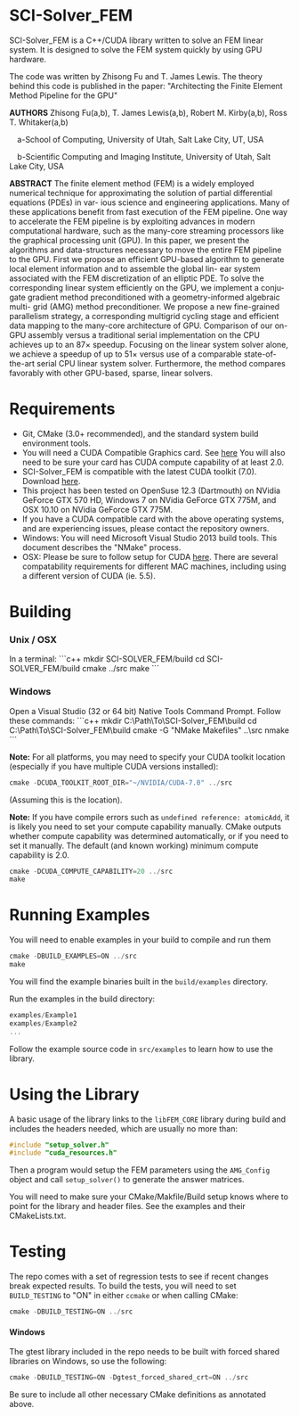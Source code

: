 SCI-Solver_FEM
==============

SCI-Solver_FEM is a C++/CUDA library written to solve an FEM linear system. It is designed to solve the FEM system quickly by using GPU hardware.

The code was written by Zhisong Fu and T. James Lewis. The theory behind this code is published in the paper:
"Architecting the Finite Element Method Pipeline for the GPU"

**AUTHORS** Zhisong Fu(a,b), T. James Lewis(a,b), Robert M. Kirby(a,b), Ross T. Whitaker(a,b)

`  `a-School of Computing, University of Utah, Salt Lake City, UT, USA

`  `b-Scientific Computing and Imaging Institute, University of Utah, Salt Lake City, USA

**ABSTRACT**
The finite element method (FEM) is a widely employed numerical technique
for approximating the solution of partial differential equations (PDEs) in var-
ious science and engineering applications. Many of these applications benefit
from fast execution of the FEM pipeline. One way to accelerate the FEM
pipeline is by exploiting advances in modern computational hardware, such as
the many-core streaming processors like the graphical processing unit (GPU).
In this paper, we present the algorithms and data-structures necessary to move
the entire FEM pipeline to the GPU. First we propose an efficient GPU-based
algorithm to generate local element information and to assemble the global lin-
ear system associated with the FEM discretization of an elliptic PDE. To solve
the corresponding linear system efficiently on the GPU, we implement a conju-
gate gradient method preconditioned with a geometry-informed algebraic multi-
grid (AMG) method preconditioner. We propose a new fine-grained parallelism
strategy, a corresponding multigrid cycling stage and efficient data mapping
to the many-core architecture of GPU. Comparison of our on-GPU assembly
versus a traditional serial implementation on the CPU achieves up to an 87×
speedup. Focusing on the linear system solver alone, we achieve a speedup of
up to 51× versus use of a comparable state-of-the-art serial CPU linear system
solver. Furthermore, the method compares favorably with other GPU-based,
sparse, linear solvers.

Requirements
==============

 * Git, CMake (3.0+ recommended), and the standard system build environment tools.
 * You will need a CUDA Compatible Graphics card. See <a href="https://developer.nvidia.com/cuda-gpus">here</a> You will also need to be sure your card has CUDA compute capability of at least 2.0.
 * SCI-Solver_FEM is compatible with the latest CUDA toolkit (7.0). Download <a href="https://developer.nvidia.com/cuda-downloads">here</a>.
 * This project has been tested on OpenSuse 12.3 (Dartmouth) on NVidia GeForce GTX 570 HD, Windows 7 on NVidia GeForce GTX 775M, and OSX 10.10 on NVidia GeForce GTX 775M. 
 * If you have a CUDA compatible card with the above operating systems, and are experiencing issues, please contact the repository owners.
 * Windows: You will need Microsoft Visual Studio 2013 build tools. This document describes the "NMake" process.
 * OSX: Please be sure to follow setup for CUDA <a href="http://docs.nvidia.com/cuda/cuda-getting-started-guide-for-mac-os-x/#axzz3W4nXNNin">here</a>. There are several compatability requirements for different MAC machines, including using a different version of CUDA (ie. 5.5).

Building
==============

<h3>Unix / OSX</h3>
In a terminal:
```c++
mkdir SCI-SOLVER_FEM/build
cd SCI-SOLVER_FEM/build
cmake ../src
make
```

<h3>Windows</h3>
Open a Visual Studio (32 or 64 bit) Native Tools Command Prompt. 
Follow these commands:
```c++
mkdir C:\Path\To\SCI-Solver_FEM\build
cd C:\Path\To\SCI-Solver_FEM\build
cmake -G "NMake Makefiles" ..\src
nmake
```

**Note:** For all platforms, you may need to specify your CUDA toolkit location (especially if you have multiple CUDA versions installed):
```c++
cmake -DCUDA_TOOLKIT_ROOT_DIR="~/NVIDIA/CUDA-7.0" ../src
```
(Assuming this is the location).

**Note:** If you have compile errors such as <code>undefined reference: atomicAdd</code>, it is likely you need to set your compute capability manually. CMake outputs whether compute capability was determined automatically, or if you need to set it manually. The default (and known working) minimum compute capability is 2.0.

```c++
cmake -DCUDA_COMPUTE_CAPABILITY=20 ../src
make
```


Running Examples
==============

You will need to enable examples in your build to compile and run them

```c++
cmake -DBUILD_EXAMPLES=ON ../src
make
```

You will find the example binaries built in the <code>build/examples</code> directory.

Run the examples in the build directory:

```c++
examples/Example1
examples/Example2
...
```

Follow the example source code in <code>src/examples</code> to learn how to use the library.

Using the Library
==============

A basic usage of the library links to the <code>libFEM_CORE</code> library during build and 
includes the headers needed, which are usually no more than:

```c++
#include "setup_solver.h"
#include "cuda_resources.h"
```

Then a program would setup the FEM parameters using the 
<code>AMG_Config</code> object and call <code>setup_solver()</code> to generate
the answer matrices.

You will need to make sure your CMake/Makfile/Build setup knows where to point for the library and header files. See the examples and their CMakeLists.txt.

Testing
==============
The repo comes with a set of regression tests to see if recent changes break expected results. To build the tests, you will need to set <code>BUILD_TESTING</code> to "ON" in either <code>ccmake</code> or when calling CMake:

```c++
cmake -DBUILD_TESTING=ON ../src
```
<h4>Windows</h4>
The gtest library included in the repo needs to be built with forced shared libraries on Windows, so use the following:

```c++
cmake -DBUILD_TESTING=ON -Dgtest_forced_shared_crt=ON ../src
```
Be sure to include all other necessary CMake definitions as annotated above.
